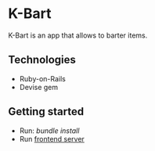 # K-Bart
K-Bart is an app that allows to barter items.

## Technologies
- Ruby-on-Rails
- Devise gem

## Getting started
 - Run: *bundle install*
 - Run [frontend server](https://github.com/scypher6/k-bart-frontend)
